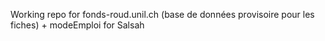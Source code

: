 

Working repo for fonds-roud.unil.ch (base de données provisoire pour les fiches) + modeEmploi for Salsah
